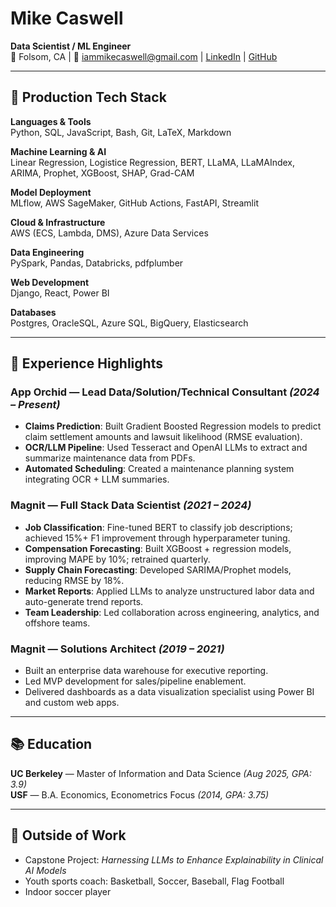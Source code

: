 # Mike Caswell

**Data Scientist / ML Engineer**  
📍 Folsom, CA | 📧 iammikecaswell@gmail.com | [LinkedIn](https://www.linkedin.com/in/mike-caswell) | [GitHub](https://github.com/thecaswell)

---

## 🔧 Production Tech Stack

**Languages & Tools**  
Python, SQL, JavaScript, Bash, Git, LaTeX, Markdown

**Machine Learning & AI**  
Linear Regression, Logistice Regression, BERT, LLaMA, LLaMAIndex, ARIMA, Prophet, XGBoost, SHAP, Grad-CAM

**Model Deployment**  
MLflow, AWS SageMaker, GitHub Actions, FastAPI, Streamlit

**Cloud & Infrastructure**  
AWS (ECS, Lambda, DMS), Azure Data Services

**Data Engineering**  
PySpark, Pandas, Databricks, pdfplumber

**Web Development**  
Django, React, Power BI

**Databases**  
Postgres, OracleSQL, Azure SQL, BigQuery, Elasticsearch

---

## 💼 Experience Highlights

### **App Orchid** — Lead Data/Solution/Technical Consultant *(2024 – Present)*  
- **Claims Prediction**: Built Gradient Boosted Regression models to predict claim settlement amounts and lawsuit likelihood (RMSE evaluation).  
- **OCR/LLM Pipeline**: Used Tesseract and OpenAI LLMs to extract and summarize maintenance data from PDFs.  
- **Automated Scheduling**: Created a maintenance planning system integrating OCR + LLM summaries.

### **Magnit** — Full Stack Data Scientist *(2021 – 2024)*  
- **Job Classification**: Fine-tuned BERT to classify job descriptions; achieved 15%+ F1 improvement through hyperparameter tuning.  
- **Compensation Forecasting**: Built XGBoost + regression models, improving MAPE by 10%; retrained quarterly.  
- **Supply Chain Forecasting**: Developed SARIMA/Prophet models, reducing RMSE by 18%.  
- **Market Reports**: Applied LLMs to analyze unstructured labor data and auto-generate trend reports.  
- **Team Leadership**: Led collaboration across engineering, analytics, and offshore teams.

### **Magnit** — Solutions Architect *(2019 – 2021)*  
- Built an enterprise data warehouse for executive reporting.  
- Led MVP development for sales/pipeline enablement.  
- Delivered dashboards as a data visualization specialist using Power BI and custom web apps.

---

## 📚 Education

**UC Berkeley** — Master of Information and Data Science *(Aug 2025, GPA: 3.9)*  
**USF** — B.A. Economics, Econometrics Focus *(2014, GPA: 3.75)*

---

## 🏀 Outside of Work

- Capstone Project: *Harnessing LLMs to Enhance Explainability in Clinical AI Models*  
- Youth sports coach: Basketball, Soccer, Baseball, Flag Football  
- Indoor soccer player
